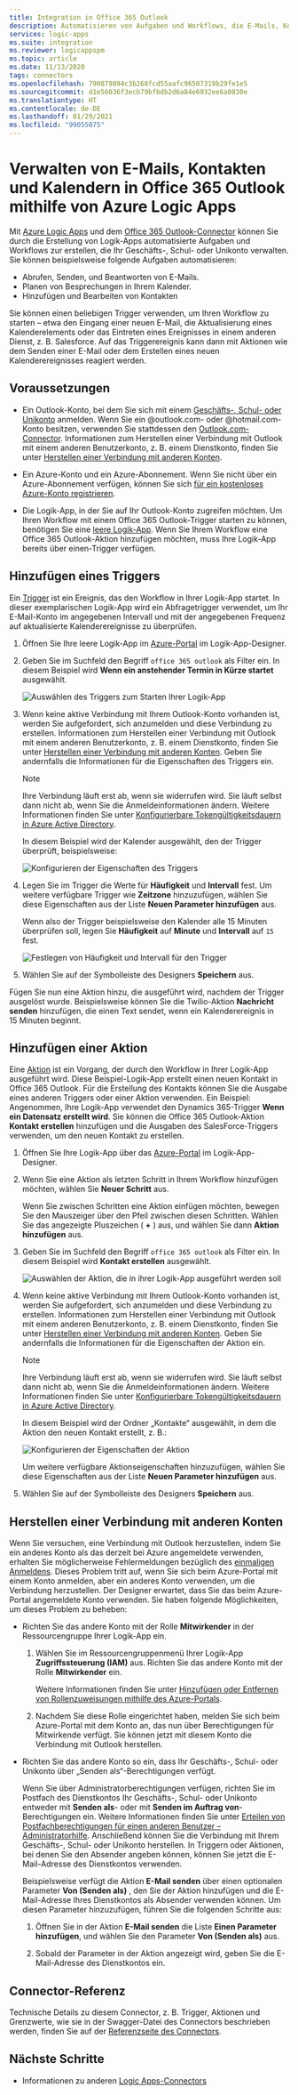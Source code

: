 ```yaml
---
title: Integration in Office 365 Outlook
description: Automatisieren von Aufgaben und Workflows, die E-Mails, Kontakte und Kalender in Office 365 Outlook mithilfe von Azure Logic Apps verwalten
services: logic-apps
ms.suite: integration
ms.reviewer: logicappspm
ms.topic: article
ms.date: 11/13/2020
tags: connectors
ms.openlocfilehash: 790879894c3b268fcd55aafc96507319b29fe1e5
ms.sourcegitcommit: d1e56036f3ecb79bfbdb2d6a84e6932ee6a0830e
ms.translationtype: HT
ms.contentlocale: de-DE
ms.lasthandoff: 01/29/2021
ms.locfileid: "99055075"
---
```

# <a name="manage-email-contacts-and-calendars-in-office-365-outlook-by-using-azure-logic-apps"></a>Verwalten von E-Mails, Kontakten und Kalendern in Office 365 Outlook mithilfe von Azure Logic Apps

Mit [Azure Logic Apps](../logic-apps/logic-apps-overview.md) und dem [Office 365 Outlook-Connector](/connectors/office365connector/) können Sie durch die Erstellung von Logik-Apps automatisierte Aufgaben und Workflows zur erstellen, die Ihr Geschäfts-, Schul- oder Unikonto verwalten. Sie können beispielsweise folgende Aufgaben automatisieren:

* Abrufen, Senden, und Beantworten von E-Mails.
* Planen von Besprechungen in Ihrem Kalender.
* Hinzufügen und Bearbeiten von Kontakten

Sie können einen beliebigen Trigger verwenden, um Ihren Workflow zu starten – etwa den Eingang einer neuen E-Mail, die Aktualisierung eines Kalenderelements oder das Eintreten eines Ereignisses in einem anderen Dienst, z. B. Salesforce. Auf das Triggerereignis kann dann mit Aktionen wie dem Senden einer E-Mail oder dem Erstellen eines neuen Kalenderereignisses reagiert werden.

## <a name="prerequisites"></a>Voraussetzungen

* Ein Outlook-Konto, bei dem Sie sich mit einem [Geschäfts-, Schul- oder Unikonto](https://www.office.com/) anmelden. Wenn Sie ein @outlook.com- oder @hotmail.com-Konto besitzen, verwenden Sie stattdessen den [Outlook.com-Connector](../connectors/connectors-create-api-outlook.md). Informationen zum Herstellen einer Verbindung mit Outlook mit einem anderen Benutzerkonto, z. B. einem Dienstkonto, finden Sie unter [Herstellen einer Verbindung mit anderen Konten](#connect-using-other-accounts).

* Ein Azure-Konto und ein Azure-Abonnement. Wenn Sie nicht über ein Azure-Abonnement verfügen, können Sie sich [für ein kostenloses Azure-Konto registrieren](https://azure.microsoft.com/free/?WT.mc_id=A261C142F).

* Die Logik-App, in der Sie auf Ihr Outlook-Konto zugreifen möchten. Um Ihren Workflow mit einem Office 365 Outlook-Trigger starten zu können, benötigen Sie eine [leere Logik-App](../logic-apps/quickstart-create-first-logic-app-workflow.md). Wenn Sie Ihrem Workflow eine Office 365 Outlook-Aktion hinzufügen möchten, muss Ihre Logik-App bereits über einen-Trigger verfügen.

## <a name="add-a-trigger"></a>Hinzufügen eines Triggers

Ein [Trigger](../logic-apps/logic-apps-overview.md#logic-app-concepts) ist ein Ereignis, das den Workflow in Ihrer Logik-App startet. In dieser exemplarischen Logik-App wird ein Abfragetrigger verwendet, um Ihr E-Mail-Konto im angegebenen Intervall und mit der angegebenen Frequenz auf aktualisierte Kalenderereignisse zu überprüfen.

1. Öffnen Sie Ihre leere Logik-App im [Azure-Portal](https://portal.azure.com) im Logik-App-Designer.

1. Geben Sie im Suchfeld den Begriff `office 365 outlook` als Filter ein. In diesem Beispiel wird **Wenn ein anstehender Termin in Kürze startet** ausgewählt.
   
   ![Auswählen des Triggers zum Starten Ihrer Logik-App](./media/connectors-create-api-office365-outlook/office365-trigger.png)

1. Wenn keine aktive Verbindung mit Ihrem Outlook-Konto vorhanden ist, werden Sie aufgefordert, sich anzumelden und diese Verbindung zu erstellen. Informationen zum Herstellen einer Verbindung mit Outlook mit einem anderen Benutzerkonto, z. B. einem Dienstkonto, finden Sie unter [Herstellen einer Verbindung mit anderen Konten](#connect-using-other-accounts). Geben Sie andernfalls die Informationen für die Eigenschaften des Triggers ein.

   > [!NOTE]
   > Ihre Verbindung läuft erst ab, wenn sie widerrufen wird. Sie läuft selbst dann nicht ab, wenn Sie die Anmeldeinformationen ändern. Weitere Informationen finden Sie unter [Konfigurierbare Tokengültigkeitsdauern in Azure Active Directory](../active-directory/develop/active-directory-configurable-token-lifetimes.md).

   In diesem Beispiel wird der Kalender ausgewählt, den der Trigger überprüft, beispielsweise:

   ![Konfigurieren der Eigenschaften des Triggers](./media/connectors-create-api-office365-outlook/select-calendar.png)

1. Legen Sie im Trigger die Werte für **Häufigkeit** und **Intervall** fest. Um weitere verfügbare Trigger wie **Zeitzone** hinzuzufügen, wählen Sie diese Eigenschaften aus der Liste **Neuen Parameter hinzufügen** aus.

   Wenn also der Trigger beispielsweise den Kalender alle 15 Minuten überprüfen soll, legen Sie **Häufigkeit** auf **Minute** und **Intervall** auf `15` fest. 

   ![Festlegen von Häufigkeit und Intervall für den Trigger](./media/connectors-create-api-office365-outlook/calendar-settings.png)

1. Wählen Sie auf der Symbolleiste des Designers **Speichern** aus.

Fügen Sie nun eine Aktion hinzu, die ausgeführt wird, nachdem der Trigger ausgelöst wurde. Beispielsweise können Sie die Twilio-Aktion **Nachricht senden** hinzufügen, die einen Text sendet, wenn ein Kalenderereignis in 15 Minuten beginnt.

## <a name="add-an-action"></a>Hinzufügen einer Aktion

Eine [Aktion](../logic-apps/logic-apps-overview.md#logic-app-concepts) ist ein Vorgang, der durch den Workflow in Ihrer Logik-App ausgeführt wird. Diese Beispiel-Logik-App erstellt einen neuen Kontakt in Office 365 Outlook. Für die Erstellung des Kontakts können Sie die Ausgabe eines anderen Triggers oder einer Aktion verwenden. Ein Beispiel: Angenommen, Ihre Logik-App verwendet den Dynamics 365-Trigger **Wenn ein Datensatz erstellt wird**. Sie können die Office 365 Outlook-Aktion **Kontakt erstellen** hinzufügen und die Ausgaben des SalesForce-Triggers verwenden, um den neuen Kontakt zu erstellen.

1. Öffnen Sie Ihre Logik-App über das [Azure-Portal](https://portal.azure.com) im Logik-App-Designer.

1. Wenn Sie eine Aktion als letzten Schritt in Ihrem Workflow hinzufügen möchten, wählen Sie **Neuer Schritt** aus. 

   Wenn Sie zwischen Schritten eine Aktion einfügen möchten, bewegen Sie den Mauszeiger über den Pfeil zwischen diesen Schritten. Wählen Sie das angezeigte Pluszeichen ( **+** ) aus, und wählen Sie dann **Aktion hinzufügen** aus.

1. Geben Sie im Suchfeld den Begriff `office 365 outlook` als Filter ein. In diesem Beispiel wird **Kontakt erstellen** ausgewählt.

   ![Auswählen der Aktion, die in ihrer Logik-App ausgeführt werden soll](./media/connectors-create-api-office365-outlook/office365-actions.png) 

1. Wenn keine aktive Verbindung mit Ihrem Outlook-Konto vorhanden ist, werden Sie aufgefordert, sich anzumelden und diese Verbindung zu erstellen. Informationen zum Herstellen einer Verbindung mit Outlook mit einem anderen Benutzerkonto, z. B. einem Dienstkonto, finden Sie unter [Herstellen einer Verbindung mit anderen Konten](#connect-using-other-accounts). Geben Sie andernfalls die Informationen für die Eigenschaften der Aktion ein.

   > [!NOTE]
   > Ihre Verbindung läuft erst ab, wenn sie widerrufen wird. Sie läuft selbst dann nicht ab, wenn Sie die Anmeldeinformationen ändern. Weitere Informationen finden Sie unter [Konfigurierbare Tokengültigkeitsdauern in Azure Active Directory](../active-directory/develop/active-directory-configurable-token-lifetimes.md).

   In diesem Beispiel wird der Ordner „Kontakte“ ausgewählt, in dem die Aktion den neuen Kontakt erstellt, z. B.:

   ![Konfigurieren der Eigenschaften der Aktion](./media/connectors-create-api-office365-outlook/select-contacts-folder.png)

   Um weitere verfügbare Aktionseigenschaften hinzuzufügen, wählen Sie diese Eigenschaften aus der Liste **Neuen Parameter hinzufügen** aus.

1. Wählen Sie auf der Symbolleiste des Designers **Speichern** aus.

<a name="connect-using-other-accounts"></a>

## <a name="connect-using-other-accounts"></a>Herstellen einer Verbindung mit anderen Konten

Wenn Sie versuchen, eine Verbindung mit Outlook herzustellen, indem Sie ein anderes Konto als das derzeit bei Azure angemeldete verwenden, erhalten Sie möglicherweise Fehlermeldungen bezüglich des [einmaligen Anmeldens](../active-directory/manage-apps/what-is-single-sign-on.md). Dieses Problem tritt auf, wenn Sie sich beim Azure-Portal mit einem Konto anmelden, aber ein anderes Konto verwenden, um die Verbindung herzustellen. Der Designer erwartet, dass Sie das beim Azure-Portal angemeldete Konto verwenden. Sie haben folgende Möglichkeiten, um dieses Problem zu beheben:

* Richten Sie das andere Konto mit der Rolle **Mitwirkender** in der Ressourcengruppe Ihrer Logik-App ein.

  1. Wählen Sie im Ressourcengruppenmenü Ihrer Logik-App **Zugriffssteuerung (IAM)** aus. Richten Sie das andere Konto mit der Rolle **Mitwirkender** ein. 
  
     Weitere Informationen finden Sie unter [Hinzufügen oder Entfernen von Rollenzuweisungen mithilfe des Azure-Portals](../role-based-access-control/role-assignments-portal.md).

  1. Nachdem Sie diese Rolle eingerichtet haben, melden Sie sich beim Azure-Portal mit dem Konto an, das nun über Berechtigungen für Mitwirkende verfügt. Sie können jetzt mit diesem Konto die Verbindung mit Outlook herstellen.

* Richten Sie das andere Konto so ein, dass Ihr Geschäfts-, Schul- oder Unikonto über „Senden als“-Berechtigungen verfügt.

   Wenn Sie über Administratorberechtigungen verfügen, richten Sie im Postfach des Dienstkontos Ihr Geschäfts-, Schul- oder Unikonto entweder mit **Senden als**- oder mit **Senden im Auftrag von**-Berechtigungen ein. Weitere Informationen finden Sie unter [Erteilen von Postfachberechtigungen für einen anderen Benutzer – Administratorhilfe](/microsoft-365/admin/add-users/give-mailbox-permissions-to-another-user). Anschließend können Sie die Verbindung mit Ihrem Geschäfts-, Schul- oder Unikonto herstellen. In Triggern oder Aktionen, bei denen Sie den Absender angeben können, können Sie jetzt die E-Mail-Adresse des Dienstkontos verwenden.

   Beispielsweise verfügt die Aktion **E-Mail senden** über einen optionalen Parameter **Von (Senden als)** , den Sie der Aktion hinzufügen und die E-Mail-Adresse Ihres Dienstkontos als Absender verwenden können. Um diesen Parameter hinzuzufügen, führen Sie die folgenden Schritte aus:

   1. Öffnen Sie in der Aktion **E-Mail senden** die Liste **Einen Parameter hinzufügen**, und wählen Sie den Parameter **Von (Senden als)** aus.

   1. Sobald der Parameter in der Aktion angezeigt wird, geben Sie die E-Mail-Adresse des Dienstkontos ein.

## <a name="connector-reference"></a>Connector-Referenz

Technische Details zu diesem Connector, z. B. Trigger, Aktionen und Grenzwerte, wie sie in der Swagger-Datei des Connectors beschrieben werden, finden Sie auf der [Referenzseite des Connectors](/connectors/office365/). 

## <a name="next-steps"></a>Nächste Schritte

* Informationen zu anderen [Logic Apps-Connectors](../connectors/apis-list.md)
